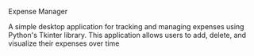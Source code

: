 Expense Manager

A simple desktop application for tracking and managing expenses using Python's Tkinter library. This application allows users to add, delete, and visualize their expenses over time
